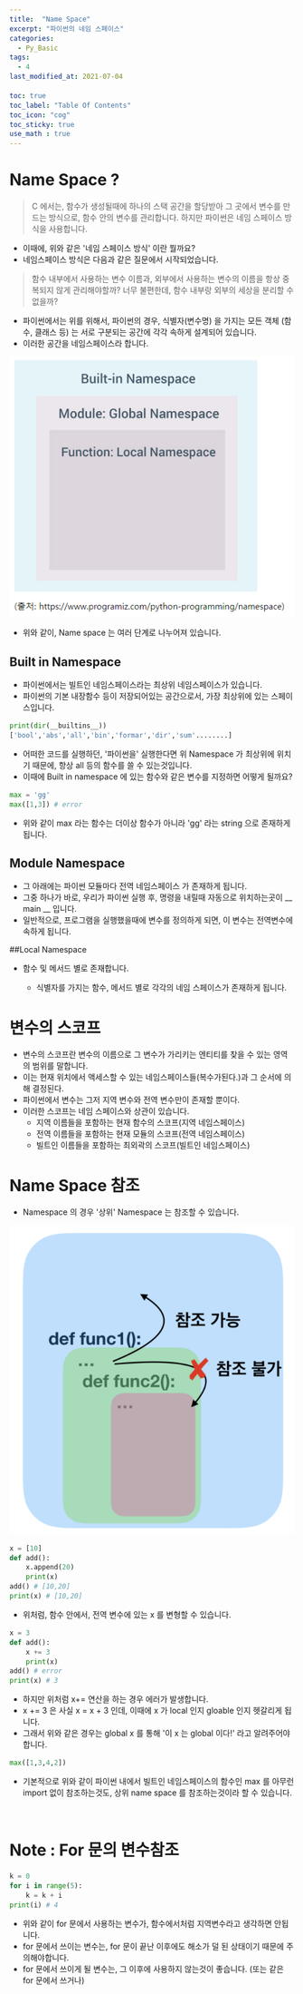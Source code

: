 ```yaml
---
title:  "Name Space"
excerpt: "파이썬의 네임 스페이스"
categories:
  - Py_Basic
tags:
  - 4
last_modified_at: 2021-07-04

toc: true
toc_label: "Table Of Contents"
toc_icon: "cog"
toc_sticky: true
use_math : true
---
```


# Name Space ?

> C 에서는, 함수가 생성될때에 하나의 스택 공간을 할당받아 그 곳에서 변수를 만드는 방식으로, 함수 안의 변수를 관리합니다. 하지만 파이썬은 네임 스페이스 방식을 사용합니다.

- 이때에, 위와 같은 '네임 스페이스 방식' 이란 뭘까요?
- 네임스페이스 방식은 다음과 같은 질문에서 시작되었습니다. 

> 함수 내부에서 사용하는 변수 이름과, 외부에서 사용하는 변수의 이름을 항상 중복되지 않게 관리해야할까? 너무 불편한데, 함수 내부랑 외부의 세상을 분리할 수 없을까?

- 파이썬에서는 위를 위해서, 파이썬의 경우, 식별자(변수명) 을 가지는 모든 객체 (함수, 클래스 등) 는 서로 구분되는 공간에 각각 속하게 설계되어 있습니다.
- 이러한 공간을 네임스페이스라 합니다. 

![png](/assets/images/Python/7_1.png)

- 위와 같이, Name space 는 여러 단계로 나누어져 있습니다. 

## Built in Namespace

- 파이썬에서는 빌트인 네임스페이스라는 최상위 네임스페이스가 있습니다.
- 파이썬의 기본 내장함수 등이 저장되어있는 공간으로서, 가장 최상위에 있는 스페이스입니다. 

```python
print(dir(__builtins__))
['bool','abs','all','bin','formar','dir','sum'........]
```

- 어떠한 코드를 실행하던, '파이썬을' 실행한다면 위  Namespace 가 최상위에 위치기 때문에, 항상 all 등의 함수를 쓸 수 있는것입니다. 
- 이때에 Built in namespace 에 있는 함수와 같은 변수를 지정하면 어떻게 될까요?

```python
max = 'gg'
max([1,3]) # error
```

- 위와 같이 max 라는 함수는 더이상 함수가 아니라 'gg' 라는 string 으로 존재하게 됩니다.

## Module Namespace

- 그 아래에는 파이썬 모듈마다 전역 네임스페이스 가 존재하게 됩니다.
- 그중 하나가 바로, 우리가 파이썬 실행 후, 명령을 내릴때 자동으로 위치하는곳이 __ main __ 입니다. 
- 일반적으로, 프로그램을 실행했을때에 변수를 정의하게 되면, 이 변수는 전역변수에 속하게 됩니다. 



##Local Namespace 

- 함수 및 메서드 별로 존재합니다. 

  - 식별자를 가지는 함수, 메서드 별로 각각의 네임 스페이스가 존재하게 됩니다. 


# 변수의 스코프

- 변수의 스코프란 변수의 이름으로 그 변수가 가리키는 엔티티를 찾을 수 있는 영역의 범위를 말합니다.
- 이는 현재 위치에서 액세스할 수 있는 네임스페이스들(복수가된다.)과 그 순서에 의해 결정된다.
- 파이썬에서 변수는 그저 지역 변수와 전역 변수만이 존재할 뿐이다.
- 이러한 스코프는 네임 스페이스와 상관이 있습니다.
  - 지역 이름들을 포함하는 현재 함수의 스코프(지역 네임스페이스)
  - 전역 이름들을 포함하는 현재 모듈의 스코프(전역 네임스페이스)
  - 빌트인 이름들을 포함하는 최외곽의 스코프(빌트인 네임스페이스)

# Name Space 참조

- Namespace 의 경우 '상위' Namespace 는 참조할 수 있습니다. 

![png](/assets/images/Python/7_2.png)

```python
x = [10]
def add():
    x.append(20)
    print(x)
add() # [10,20]
print(x) # [10,20]
```

- 위처럼, 함수 안에서, 전역 변수에 있는 x 를 변형할 수 있습니다. 

```python
x = 3
def add():
    x += 3
    print(x)
add() # error
print(x) # 3
```

- 하지만 위처럼 x+= 연산을 하는 경우 에러가 발생합니다.
- x += 3 은 사실 x = x + 3 인데, 이때에 x 가 local 인지 gloable 인지 헷갈리게 됩니다.
- 그래서 위와 같은 경우는 global x 를 통해 '이 x 는 global 이다!' 라고 알려주어야 합니다. 

```python
max([1,3,4,2])
```

- 기본적으로 위와 같이 파이썬 내에서 빌트인 네임스페이스의 함수인 max 를 아무런 import 없이 참조하는것도, 상위 name space 를 참조하는것이라 할 수 있습니다.

<br>

# Note : For 문의 변수참조

```python
k = 0
for i in range(5):
    k = k + i 
print(i) # 4
```

- 위와 같이 for 문에서 사용하는 변수가, 함수에서처럼 지역변수라고 생각하면 안됩니다.
- for 문에서 쓰이는 변수는, for 문이 끝난 이후에도 해소가 덜 된 상태이기 때문에 주의해야합니다.  
- for 문에서 쓰이게 될 변수는, 그 이후에 사용하지 않는것이 좋습니다. (또는 같은 for 문에서 쓰거나)
